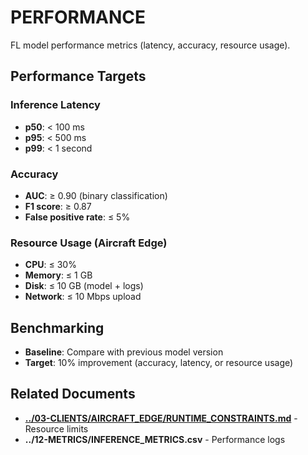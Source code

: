 # PERFORMANCE

FL model performance metrics (latency, accuracy, resource usage).

## Performance Targets

### Inference Latency

- **p50**: < 100 ms
- **p95**: < 500 ms
- **p99**: < 1 second

### Accuracy

- **AUC**: ≥ 0.90 (binary classification)
- **F1 score**: ≥ 0.87
- **False positive rate**: ≤ 5%

### Resource Usage (Aircraft Edge)

- **CPU**: ≤ 30%
- **Memory**: ≤ 1 GB
- **Disk**: ≤ 10 GB (model + logs)
- **Network**: ≤ 10 Mbps upload

## Benchmarking

- **Baseline**: Compare with previous model version
- **Target**: 10% improvement (accuracy, latency, or resource usage)

## Related Documents

- [**../03-CLIENTS/AIRCRAFT_EDGE/RUNTIME_CONSTRAINTS.md**](../03-CLIENTS/AIRCRAFT_EDGE/RUNTIME_CONSTRAINTS.md) - Resource limits
- **../12-METRICS/INFERENCE_METRICS.csv** - Performance logs
